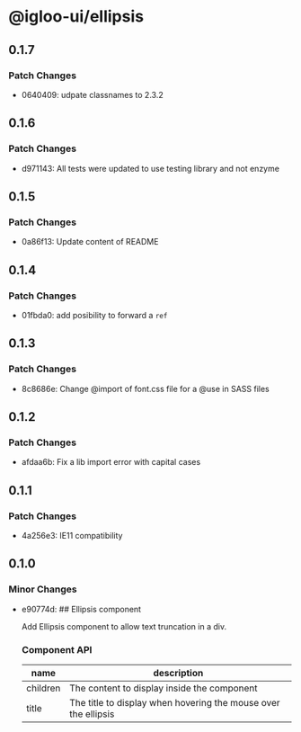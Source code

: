 # @igloo-ui/ellipsis

## 0.1.7

### Patch Changes

- 0640409: udpate classnames to 2.3.2

## 0.1.6

### Patch Changes

- d971143: All tests were updated to use testing library and not enzyme

## 0.1.5

### Patch Changes

- 0a86f13: Update content of README

## 0.1.4

### Patch Changes

- 01fbda0: add posibility to forward a `ref`

## 0.1.3

### Patch Changes

- 8c8686e: Change @import of font.css file for a @use in SASS files

## 0.1.2

### Patch Changes

- afdaa6b: Fix a lib import error with capital cases

## 0.1.1

### Patch Changes

- 4a256e3: IE11 compatibility

## 0.1.0

### Minor Changes

- e90774d: ## Ellipsis component

  Add Ellipsis component to allow text truncation in a div.

  ### Component API

  | name     | description                                                    |
  | -------- | -------------------------------------------------------------- |
  | children | The content to display inside the component                    |
  | title    | The title to display when hovering the mouse over the ellipsis |
